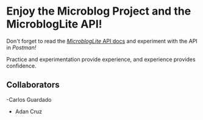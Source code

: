 # Enjoy the Microblog Project and the MicroblogLite API!

Don't forget to read the [_MicroblogLite_ API docs](https://microbloglite.herokuapp.com/docs/) and experiment with the API in _Postman!_

Practice and experimentation provide experience, and experience provides confidence.

## Collaborators


-Carlos Guardado
- Adan Cruz

